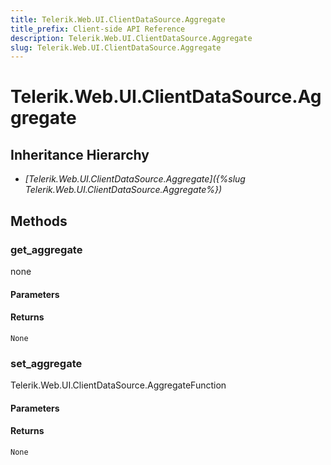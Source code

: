 ```yaml
---
title: Telerik.Web.UI.ClientDataSource.Aggregate
title_prefix: Client-side API Reference
description: Telerik.Web.UI.ClientDataSource.Aggregate
slug: Telerik.Web.UI.ClientDataSource.Aggregate
---
```


# Telerik.Web.UI.ClientDataSource.Aggregate  

## Inheritance Hierarchy

* *[Telerik.Web.UI.ClientDataSource.Aggregate]({%slug Telerik.Web.UI.ClientDataSource.Aggregate%})*


## Methods

###  get_aggregate

none

#### Parameters

#### Returns

`None` 

### set_aggregate

Telerik.Web.UI.ClientDataSource.AggregateFunction

#### Parameters

#### Returns

`None` 



